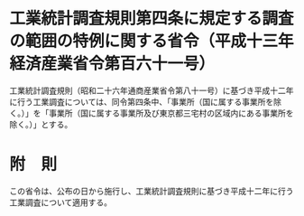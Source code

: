 # 工業統計調査規則第四条に規定する調査の範囲の特例に関する省令（平成十三年経済産業省令第百六十一号）
工業統計調査規則（昭和二十六年通商産業省令第八十一号）に基づき平成十二年に行う工業調査については、同令第四条中、「事業所（国に属する事業所を除く。）」を「事業所（国に属する事業所及び東京都三宅村の区域内にある事業所を除く。）」とする。
# 附　則
この省令は、公布の日から施行し、工業統計調査規則に基づき平成十二年に行う工業調査について適用する。
